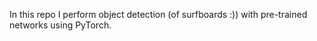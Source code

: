 In this repo I perform object detection (of surfboards :)) with pre-trained networks using PyTorch.
